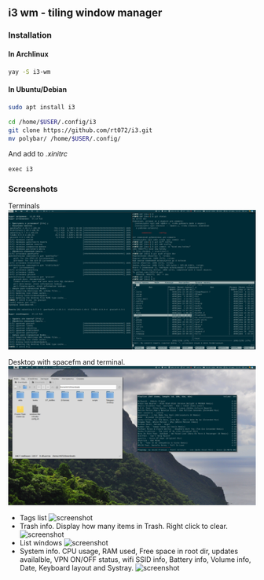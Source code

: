 ## i3 wm - tiling window manager

### Installation

#### In Archlinux
```bash
yay -S i3-wm
```

#### In Ubuntu/Debian
```bash
sudo apt install i3
```

```bash
cd /home/$USER/.config/i3
git clone https://github.com/rt072/i3.git
mv polybar/ /home/$USER/.config/
```
And add to *.xinitrc*
```
exec i3
```


### Screenshots
Terminals
![screenshots](./.screenshots/desktop-0.png)

Desktop with spacefm and terminal.
![screenshot](./.screenshots/desktop-1.png)

* Tags list ![screenshot](./.screenshots/tags.png)
* Trash info. Display how many items in Trash. Right click to clear. ![screenshot](./.screenshots/trash.png)
* List windows ![screenshot](./.screenshots/windows-list.png)
* System info. CPU usage, RAM used, Free space in root dir, updates availalble, VPN ON/OFF status, wifi SSID info, Battery info, Volume info, Date, Keyboard layout and Systray.
    ![screenshot](./.screenshots/info.png)


